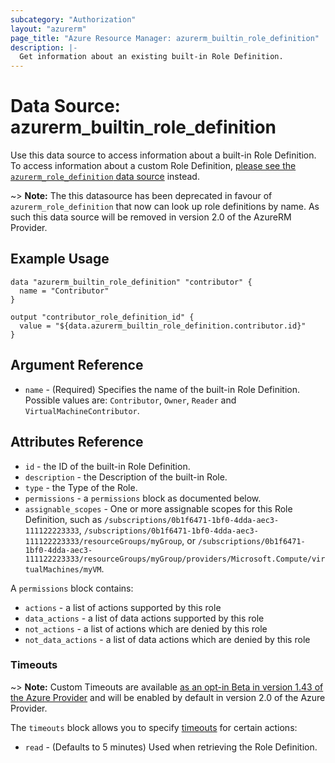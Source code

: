 ```yaml
---
subcategory: "Authorization"
layout: "azurerm"
page_title: "Azure Resource Manager: azurerm_builtin_role_definition"
description: |-
  Get information about an existing built-in Role Definition.
---
```


# Data Source: azurerm_builtin_role_definition

Use this data source to access information about a built-in Role Definition. To access information about a custom Role Definition, [please see the `azurerm_role_definition` data source](role_definition.html) instead.

~> **Note:** The this datasource has been deprecated in favour of `azurerm_role_definition` that now can look up role definitions by name. As such this data source will be removed in version 2.0 of the AzureRM Provider.

## Example Usage

```hcl
data "azurerm_builtin_role_definition" "contributor" {
  name = "Contributor"
}

output "contributor_role_definition_id" {
  value = "${data.azurerm_builtin_role_definition.contributor.id}"
}
```

## Argument Reference

* `name` - (Required) Specifies the name of the built-in Role Definition. Possible values are: `Contributor`, `Owner`, `Reader` and `VirtualMachineContributor`.


## Attributes Reference

* `id` - the ID of the built-in Role Definition.
* `description` - the Description of the built-in Role.
* `type` - the Type of the Role.
* `permissions` - a `permissions` block as documented below.
* `assignable_scopes` - One or more assignable scopes for this Role Definition, such as `/subscriptions/0b1f6471-1bf0-4dda-aec3-111122223333`, `/subscriptions/0b1f6471-1bf0-4dda-aec3-111122223333/resourceGroups/myGroup`, or `/subscriptions/0b1f6471-1bf0-4dda-aec3-111122223333/resourceGroups/myGroup/providers/Microsoft.Compute/virtualMachines/myVM`.

A `permissions` block contains:

* `actions` - a list of actions supported by this role
* `data_actions` - a list of data actions supported by this role
* `not_actions` - a list of actions which are denied by this role
* `not_data_actions` - a list of data actions which are denied by this role

### Timeouts

~> **Note:** Custom Timeouts are available [as an opt-in Beta in version 1.43 of the Azure Provider](/docs/providers/azurerm/guides/2.0-beta.html) and will be enabled by default in version 2.0 of the Azure Provider.

The `timeouts` block allows you to specify [timeouts](https://www.terraform.io/docs/configuration/resources.html#timeouts) for certain actions:

* `read` - (Defaults to 5 minutes) Used when retrieving the Role Definition.

